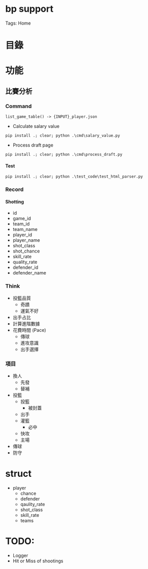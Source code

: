# bp support

Tags: Home

# 目錄

# 功能

## 比賽分析

### Command 

```
list_game_table() -> {INPUT}_player.json
```

- Calculate salary value
```
pip install .; clear; python .\cmd\salary_value.py
```

- Process draft page
```
pip install .; clear; python .\cmd\process_draft.py
```

#### Test

```
pip install .; clear; python .\test_code\test_html_parser.py
```

### Record

#### Shotting

- id
- game_id
- team_id
- team_name
- player_id
- player_name
- shot_class
- shot_chance
- skill_rate
- quality_rate
- defender_id
- defender_name

### Think

- 投籃品質
    - 奇蹟
    - 運氣不好
- 出手占比
- 計算進階數據
- 花費時間 (Pace)
    - 傳球
    - 進攻意識
    - 出手選擇

### 項目

- 換人
    - 先發
    - 替補
- 投籃
    - 投籃
        - 被封蓋
    - 出手
    - 灌籃
        - 必中
    - 快攻
    - 主場
- 傳球
- 防守

# struct

- player
    - chance
    - defender
    - qaulity_rate
    - shot_class
    - skill_rate
    - teams

# TODO:

- Logger
- Hit or Miss of shootings
